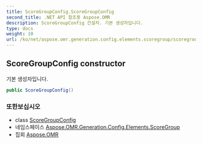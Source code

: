 ```yaml
---
title: ScoreGroupConfig.ScoreGroupConfig
second_title: .NET API 참조용 Aspose.OMR
description: ScoreGroupConfig 건설자. 기본 생성자입니다.
type: docs
weight: 10
url: /ko/net/aspose.omr.generation.config.elements.scoregroup/scoregroupconfig/scoregroupconfig/
---
```

## ScoreGroupConfig constructor

기본 생성자입니다.

```csharp
public ScoreGroupConfig()
```

### 또한보십시오

* class [ScoreGroupConfig](../)
* 네임스페이스 [Aspose.OMR.Generation.Config.Elements.ScoreGroup](../../scoregroupconfig/)
* 집회 [Aspose.OMR](../../../)


